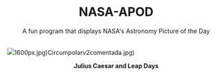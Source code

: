 <div align="center">
  <h1>
    NASA-APOD
  </h1>
</div>
  
<div align="center">
  A fun program that displays NASA's Astronomy Picture of the Day
</div>

<br>

![](https://apod.nasa.gov/apod/image/2402/CaesarCoin_Wikipedia_960.jpg)1600px.jpg)Circumpolarv2comentada.jpg)

<p align = "center">
  <b>Julius Caesar and Leap Days</b>
</p>

